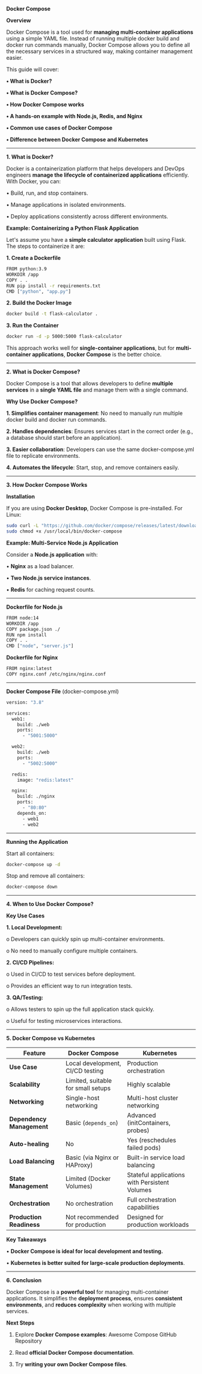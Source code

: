 **Docker Compose**

**Overview**

Docker Compose is a tool used for **managing multi-container applications** using a simple YAML file. Instead of running multiple docker build and docker run commands manually, Docker Compose allows you to define all the necessary services in a structured way, making container management easier.

This guide will cover:

**•	What is Docker?**

**•	What is Docker Compose?**

**•	How Docker Compose works**

**•	A hands-on example with Node.js, Redis, and Nginx**

**•	Common use cases of Docker Compose**

**•	Difference between Docker Compose and Kubernetes**

---

**1. What is Docker?**

Docker is a containerization platform that helps developers and DevOps engineers **manage the lifecycle of containerized applications** efficiently. With Docker, you can:

•	Build, run, and stop containers.

•	Manage applications in isolated environments.

•	Deploy applications consistently across different environments.

**Example: Containerizing a Python Flask Application**

Let's assume you have a **simple calculator application** built using Flask. The steps to containerize it are:

**1.	Create a Dockerfile**

```sh
FROM python:3.9
WORKDIR /app
COPY . .
RUN pip install -r requirements.txt
CMD ["python", "app.py"]
```

**2.	Build the Docker Image**

```sh
docker build -t flask-calculator .
```

**3.	Run the Container**

```sh
docker run -d -p 5000:5000 flask-calculator
```

This approach works well for **single-container applications**, but for **multi-container applications**, **Docker Compose** is the better choice.

---

**2. What is Docker Compose?**

Docker Compose is a tool that allows developers to define **multiple services** in a **single YAML file** and manage them with a single command.

**Why Use Docker Compose?**

**1.	Simplifies container management**: No need to manually run multiple docker build and docker run commands.

**2.	Handles dependencies**: Ensures services start in the correct order (e.g., a database should start before an application).

**3.	Easier collaboration**: Developers can use the same docker-compose.yml file to replicate environments.

**4.	Automates the lifecycle**: Start, stop, and remove containers easily.

---

**3. How Docker Compose Works**

**Installation**

If you are using **Docker Desktop**, Docker Compose is pre-installed. For Linux:

```sh
sudo curl -L "https://github.com/docker/compose/releases/latest/download/docker-compose-$(uname -s)-$(uname -m)" -o /usr/local/bin/docker-compose
sudo chmod +x /usr/local/bin/docker-compose
```

**Example: Multi-Service Node.js Application**

Consider a **Node.js application** with:

•	**Nginx** as a load balancer.

•	**Two Node.js service instances**.

•	**Redis** for caching request counts.

---

**Dockerfile for Node.js**

```sh
FROM node:14
WORKDIR /app
COPY package.json ./
RUN npm install
COPY . .
CMD ["node", "server.js"]
```

**Dockerfile for Nginx**

```sh
FROM nginx:latest
COPY nginx.conf /etc/nginx/nginx.conf
```

---

**Docker Compose File** (docker-compose.yml)

```sh
version: "3.8"

services:
  web1:
    build: ./web
    ports:
      - "5001:5000"

  web2:
    build: ./web
    ports:
      - "5002:5000"

  redis:
    image: "redis:latest"

  nginx:
    build: ./nginx
    ports:
      - "80:80"
    depends_on:
      - web1
      - web2
```

---

**Running the Application**

Start all containers:

```sh
docker-compose up -d
```

Stop and remove all containers:

```sh
docker-compose down
```

---

**4. When to Use Docker Compose?**

**Key Use Cases**

**1.	Local Development:**

o	Developers can quickly spin up multi-container environments.

o	No need to manually configure multiple containers.

**2.	CI/CD Pipelines:**

o	Used in CI/CD to test services before deployment.

o	Provides an efficient way to run integration tests.

**3.	QA/Testing:**

o	Allows testers to spin up the full application stack quickly.

o	Useful for testing microservices interactions.

---

**5. Docker Compose vs Kubernetes**

| Feature                 | Docker Compose                      | Kubernetes                      |
|-------------------------|-----------------------------------|---------------------------------|
| **Use Case**           | Local development, CI/CD testing  | Production orchestration        |
| **Scalability**        | Limited, suitable for small setups | Highly scalable                 |
| **Networking**         | Single-host networking            | Multi-host cluster networking   |
| **Dependency Management** | Basic (`depends_on`)              | Advanced (initContainers, probes) |
| **Auto-healing**       | No                                | Yes (reschedules failed pods)   |
| **Load Balancing**     | Basic (via Nginx or HAProxy)      | Built-in service load balancing |
| **State Management**   | Limited (Docker Volumes)         | Stateful applications with Persistent Volumes |
| **Orchestration**      | No orchestration                  | Full orchestration capabilities |
| **Production Readiness** | Not recommended for production  | Designed for production workloads |

**Key Takeaways**

•	**Docker Compose is ideal for local development and testing.**

•	**Kubernetes is better suited for large-scale production deployments**.

---

**6. Conclusion**

Docker Compose is a **powerful tool** for managing multi-container applications. It simplifies the **deployment process**, ensures **consistent environments**, and **reduces complexity** when working with multiple services.

**Next Steps**

1.	Explore **Docker Compose examples**: Awesome Compose GitHub Repository

2.	Read **official Docker Compose documentation**.
  
3.	Try **writing your own Docker Compose files**.
